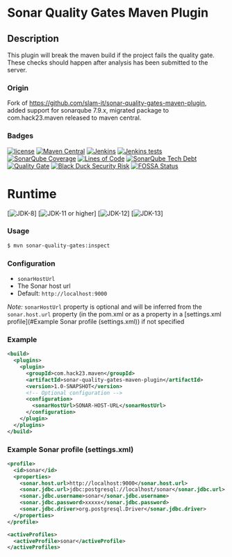 # Sonar Quality Gates Maven Plugin

## Description

This plugin will break the maven build if the project fails the quality gate. These checks should happen after analysis has been submitted to the server.

### Origin

Fork of https://github.com/slam-it/sonar-quality-gates-maven-plugin, added support for sonarqube 7.9.x, migrated package to com.hack23.maven released to maven central.

### Badges

[![license](https://img.shields.io/github/license/Hack23/sonar-quality-gates-maven-plugin.svg)](https://github.com/Hack23/sonar-quality-gates-maven-plugin/raw/master/LICENSE.txt)
[![Maven Central](https://img.shields.io/maven-central/v/com.hack23.maven/sonar-quality-gates-maven-plugin.svg)](http://mvnrepository.com/artifact/com.hack23.maven/sonar-quality-gates-maven-plugin)
[![Jenkins](https://img.shields.io/jenkins/s/https/www.hack23.com/jenkins/view/Tools/job/sonar-quality-gates-maven-plugin.svg)](https://www.hack23.com/jenkins/view/Tools/job/sonar-quality-gates-maven-plugin/)
[![Jenkins tests](https://img.shields.io/jenkins/t/https/www.hack23.com/jenkins/view/Tools/job/sonar-quality-gates-maven-plugin.svg)](https://www.hack23.com/jenkins/view/Tools/job/sonar-quality-gates-maven-plugin/lastCompletedBuild/testReport/)
[![SonarQube Coverage](https://www.hack23.com/sonar/api/badges/measure?key=com.hack23.maven%3Asonar-quality-gates-maven-plugin&metric=coverage)](https://www.hack23.com/sonar/component_measures/domain/Coverage?id=com.hack23.maven%3Asonar-quality-gates-maven-plugin)
[![Lines of Code](https://www.hack23.com/sonar/api/project_badges/measure?project=com.hack23.maven%3Asonar-quality-gates-maven-plugin&metric=ncloc)](https://www.hack23.com/sonar/dashboard?id=com.hack23.maven%3Asonar-quality-gates-maven-plugin)
[![SonarQube Tech Debt](https://www.hack23.com/sonar/api/badges/measure?key=com.hack23.maven%3Asonar-quality-gates-maven-plugin&metric=sqale_debt_ratio)](https://www.hack23.com/sonar/component_measures?id=com.hack23.maven%3Asonar-quality-gates-maven-plugin)
[![Quality Gate](https://www.hack23.com/sonar/api/project_badges/measure?project=com.hack23.maven%3Asonar-quality-gates-maven-plugin&metric=alert_status)](https://www.hack23.com/sonar/dashboard?id=com.hack23.maven%3Asonar-quality-gates-maven-plugin)
[![Black Duck Security Risk](https://copilot.blackducksoftware.com/github/repos/Hack23/sonar-quality-gates-maven-plugin/branches/master/badge-risk.svg)](https://copilot.blackducksoftware.com/github/repos/Hack23/sonar-quality-gates-maven-plugin/branches/master)
[![FOSSA Status](https://app.fossa.io/api/projects/git%2Bgithub.com%2FHack23%2Fsonar-quality-gates-maven-plugin.svg?type=shield)](https://app.fossa.io/projects/git%2Bgithub.com%2FHack23%2Fsonar-quality-gates-maven-plugin?ref=badge_shield)

# Runtime

[![JDK-8](https://img.shields.io/badge/jdk-8-green.svg)]
[![JDK-11 or higher](https://img.shields.io/badge/jdk-11-green.svg)]
[![JDK-12](https://img.shields.io/badge/jdk-12-orange.svg)]
[![JDK-13](https://img.shields.io/badge/jdk-13-orange.svg)]




### Usage

```bash
$ mvn sonar-quality-gates:inspect
```

### Configuration

* `sonarHostUrl`
 * The Sonar host url
 * Default: `http://localhost:9000`

*Note:* `sonarHostUrl` property is optional and will be inferred from the `sonar.host.url` property (in the pom.xml or as a property in a [settings.xml profile](#Example Sonar profile (settings.xml)) if not specified

### Example

```xml
<build>
  <plugins>
    <plugin>
      <groupId>com.hack23.maven</groupId>
      <artifactId>sonar-quality-gates-maven-plugin</artifactId>
      <version>1.0-SNAPSHOT</version>
      <!-- Optional configuration -->
      <configuration>
        <sonarHostUrl>SONAR-HOST-URL</sonarHostUrl>
      </configuration>
    </plugin>
  </plugins>
</build>
```

### Example Sonar profile (settings.xml)

```xml
<profile>
  <id>sonar</id>
  <properties>
    <sonar.host.url>http://localhost:9000</sonar.host.url>
    <sonar.jdbc.url>jdbc:postgresql://localhost/sonar</sonar.jdbc.url>
    <sonar.jdbc.username>sonar</sonar.jdbc.username>
    <sonar.jdbc.password>xxxxx</sonar.jdbc.password>
    <sonar.jdbc.driver>org.postgresql.Driver</sonar.jdbc.driver>
  </properties>
</profile>

<activeProfiles>
  <activeProfile>sonar</activeProfile>
</activeProfiles>
```
